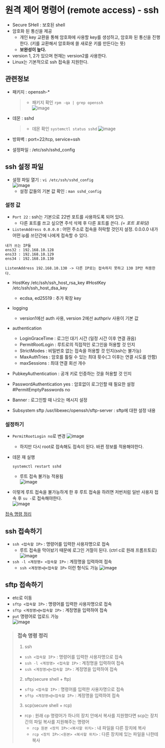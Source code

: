 # 원격 제어 명령어 (remote access) - ssh
* Secure SHell : 보호된 shell
* 암호화 된 통신을 제공
  * 개인 key 교환을 통해 암호화에 사용할 key를 생성하고, 암호화 된 통신을 진행한다. (키를 교환해서 암호화에 쓸 새로운 키를 만든다는 뜻)
  * **보완성이 높다.**
* version 1, 2가 있으며 현재는 version2를 사용한다.
* Linux는 기본적으로 ssh 접속을 지원한다. 
## 관련정보
* 패키지 : openssh-*  
  
  > * 패키지 확인 `rpm -qa | grep openssh`  
  >   ![image](https://user-images.githubusercontent.com/79209568/117772276-f9631180-b271-11eb-9784-dedb10f4f934.png)

* 데몬 : sshd  
  
  > * 데몬 확인 `systemctl status sshd`
  >   ![image](https://user-images.githubusercontent.com/79209568/117772622-53fc6d80-b272-11eb-8329-e5c630f80254.png)

* 방화벽 : port=22/tcp, service=ssh
* 설정파일 : /etc/ssh/sshd_config

## ssh 설정 파일
* 설정 파일 열기 : `vi /etc/ssh/sshd_config`  
  ![image](https://user-images.githubusercontent.com/79209568/117775090-1ea54f00-b275-11eb-9be1-2c939e3d3631.png)
  * 설정 값들의 기본 값 확인 : `man sshd_config`
### 설정 값
* `Port 22` : ssh는 기본으로 22번 포트를 사용하도록 되어 있다.
  * 다른 포트를 쓰고 싶으면 주석 삭제 후 다른 포트를 쓴다. *(= 포트 포워딩)*
* `ListenAddress 0.0.0.0` : 어떤 주소로 접속을 허락할 것인지 설정. 0.0.0.0 내가 어떤 ip를 쓰던간에 나에게 접속할 수 있다.
 ```
 내가 쓰는 IP들
 ens32 : 192.168.10.128
 ens33 : 192.168.10.129
 ens34 : 192.168.10.130

 ListenAddress 192.168.10.130 -> 다른 IP로는 접속하지 못하고 130 IP만 허용한다.
 ```
* HostKey /etc/ssh/ssh_host_rsa_key
   #HostKey /etc/ssh/ssh_host_dsa_key
  * ecdsa, ed25519 : 추가 확장 key

* logging
  * version1에선 auth 사용, version 2에선 authpriv 사용이 기본 값

* authentication
  * LoginGraceTime : 로그인 대기 시간 (일정 시간 이후 연결 끊음)
  * PermitRootLogin : 루트로의 직접적인 로그인을 허용할 것 인지
  * StrictModes : 비밀번호 없는 접속을 허용할 것 인지(ssh는 불가능)
  * MaxAuthTries : 암호를 틀릴 수 있는 최대 횟수(그 이후는 연결 시도를 안함)
  * maxSessions : 최대 연결 회선 개수

* PubkeyAuthentication : 공개 키로 인증하는 것을 허용할 것 인지
* PasswordAuthentication yes : 암호없이 로그인할 때 필요한 설정
   #PermitEmptyPasswords no
* Banner : 로그인할 때 나오는 메시지 설정
* Subsystem       sftp    /usr/libexec/openssh/sftp-server : sftp에 대한 설정 내용

### 설정하기
* `PermitRootLogin no`로 변경
  ![image](https://user-images.githubusercontent.com/79209568/117780027-316e5280-b27a-11eb-82a9-84b7ec869ab6.png)
  
  * 하지만 다시 root로 접속해도 접속이 된다. 바뀐 정보를 적용해야한다.
* 데몬 재 실행
  ```
  systemctl restart sshd
  ```
  * 루트 접속 불가능 적용됨  
  ![image](https://user-images.githubusercontent.com/79209568/117780709-d8eb8500-b27a-11eb-8d73-eaebb08020ba.png)
* 이렇게 루트 접속을 불가능하게 한 후 루트 접속을 하려면 저번처럼 일반 사용자 접속 후 `su -`로 접속해야한다.  
  ![image](https://user-images.githubusercontent.com/79209568/117780972-19e39980-b27b-11eb-9fc5-cc3ee120bcae.png)

[접속 명령 정리](#접속-명령-정리)
## ssh 접속하기
* `ssh <접속할 IP>` : 명령어를 입력한 사용자명으로 접속
  * 루트 접속을 막아놨기 때문에 로그인 거절이 된다. (ctrl c로 원래 프롬프토로)
    ![image](https://user-images.githubusercontent.com/79209568/117781531-b6a63700-b27b-11eb-9fb9-260e70d991c5.png)
* `ssh -l <계정명> <접속할 IP>` : 계정명을 입력하여 접속
  * `ssh <계정명>@<접속할 IP>` 이런 형식도 가능
  ![image](https://user-images.githubusercontent.com/79209568/117782183-595eb580-b27c-11eb-808f-ce6fa11e061d.png)

## sftp 접속하기
* etc로 이동
* `sftp <접속할 IP>` : 명령어를 입력한 사용자명으로 접속
* `sftp <계정명>@<접속할 IP>` : 계정명을 입력하여 접속
* `put` 명령어로 업로드 가능  
  ![image](https://user-images.githubusercontent.com/79209568/117783047-2668f180-b27d-11eb-8fd3-4d816f37fda0.png)

> ### 접속 명령 정리
> 1. ssh
>   * `ssh <접속할 IP`> : 명령어를 입력한 사용자명으로 접속
>   * `ssh -l <계정명> <접속할 IP>` : 계정명을 입력하여 접속
>   * `ssh <계정명>@<접속할 IP>` : 계정명을 입력하여 접속
> 2. sftp(secure shell + ftp)
>   * `sftp <접속할 IP>` : 명령어를 입력한 사용자명으로 접속
>   * `sftp <계정명>@<접속할 IP>` : 계정명을 입력하여 접속
> 3. scp(secure shell + rcp) 
>   * rcp : 원래 cp 명령어가 하나의 장치 안에서 복사를 지원했다면 scp는 장치 간의 파일 복사를 지원해주는 명령어  
>     * `rcp 원본 <장치 IP>:<복사할 위치>` : 내 파일을 다른 장치에 복사
>     * `rcp <장치 IP>:<원본> <복사할 위치>` : 다른 장치에 있는 파일을 나한테 복사
